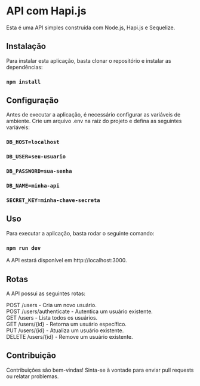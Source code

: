 # API com Hapi.js

Esta é uma API simples construída com Node.js, Hapi.js e Sequelize.

## Instalação

Para instalar esta aplicação, basta clonar o repositório e instalar as dependências:

### `npm install`

## Configuração

Antes de executar a aplicação, é necessário configurar as variáveis de ambiente. Crie um arquivo .env na raiz do projeto e defina as seguintes variáveis:

### `DB_HOST=localhost`
### `DB_USER=seu-usuario`
### `DB_PASSWORD=sua-senha`
### `DB_NAME=minha-api`
### `SECRET_KEY=minha-chave-secreta`

## Uso

Para executar a aplicação, basta rodar o seguinte comando:

### `npm run dev`

A API estará disponível em http://localhost:3000.

## Rotas

A API possui as seguintes rotas:

POST /users - Cria um novo usuário.\
POST /users/authenticate - Autentica um usuário existente.\
GET /users - Lista todos os usuários.\
GET /users/{id} - Retorna um usuário específico.\
PUT /users/{id} - Atualiza um usuário existente.\
DELETE /users/{id} - Remove um usuário existente.

## Contribuição

Contribuições são bem-vindas! Sinta-se à vontade para enviar pull requests ou relatar problemas.
